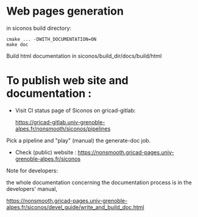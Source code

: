 # Web pages generation 

in siconos build directory:

```
cmake ... -DWITH_DOCUMENTATION=ON
make doc
```

Build html documentation in siconos/build_dir/docs/build/html


# To publish web site and documentation :

* Visit CI status page of Siconos on gricad-gitlab:

	https://gricad-gitlab.univ-grenoble-alpes.fr/nonsmooth/siconos/pipelines
	
Pick a pipeline and "play" (manual) the generate-doc job.
	
* Check (public) website : https://nonsmooth.gricad-pages.univ-grenoble-alpes.fr/siconos

Note for developers:

the whole documentation concerning the documentation process is in the developers' manual,

https://nonsmooth.gricad-pages.univ-grenoble-alpes.fr/siconos/devel_guide/write_and_build_doc.html


